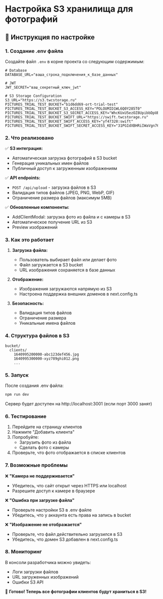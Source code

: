 # Настройка S3 хранилища для фотографий

## 📝 Инструкция по настройке

### 1. Создание .env файла

Создайте файл `.env` в корне проекта со следующим содержимым:

```env
# Database
DATABASE_URL="ваша_строка_подключения_к_базе_данных"

# JWT
JWT_SECRET="ваш_секретный_ключ_jwt"

# S3 Storage Configuration
S3_URL="https://s3.twcstorage.ru"
PICTURES_TRIAL_TEST_BUCKET="b1d6dd69-ort-trial-test"
PICTURES_TRIAL_TEST_BUCKET_S3_ACCESS_KEY="POLOUMID1WL6Q0Y285T0"
PICTURES_TRIAL_TEST_BUCKET_S3_SECRET_ACCESS_KEY="WhcKUxU5ezOZ8UpibbDpUBfWpMNWCekAroMzrISw"
PICTURES_TRIAL_TEST_BUCKET_SWIFT_URL="https://swift.twcstorage.ru"
PICTURES_TRIAL_TEST_BUCKET_SWIFT_ACCESS_KEY="yf47328:swift"
PICTURES_TRIAL_TEST_BUCKET_SWIFT_SECRET_ACCESS_KEY="31PGIdXBHRiIWaVgn762fV4JzsygEzOK3J3rnLAR"
```

### 2. Что реализовано

✅ **S3 интеграция:**
- Автоматическая загрузка фотографий в S3 bucket
- Генерация уникальных имен файлов
- Публичный доступ к загруженным изображениям

✅ **API endpoints:**
- `POST /api/upload` - загрузка файлов в S3
- Валидация типов файлов (JPEG, PNG, WebP, GIF)
- Ограничение размера файлов (максимум 5MB)

✅ **Обновленные компоненты:**
- AddClientModal: загрузка фото из файла и с камеры в S3
- Автоматическое получение URL из S3
- Preview изображений

### 3. Как это работает

1. **Загрузка файла:**
   - Пользователь выбирает файл или делает фото
   - Файл загружается в S3 bucket
   - URL изображения сохраняется в базе данных

2. **Отображение:**
   - Изображения загружаются напрямую из S3
   - Настроена поддержка внешних доменов в next.config.ts

3. **Безопасность:**
   - Валидация типов файлов
   - Ограничение размера
   - Уникальные имена файлов

### 4. Структура файлов в S3

```
bucket/
  clients/
    1640995200000-abc123def456.jpg
    1640995300000-xyz789ghi012.png
    ...
```

### 5. Запуск

После создания .env файла:

```bash
npm run dev
```

Сервер будет доступен на http://localhost:3001 (если порт 3000 занят)

### 6. Тестирование

1. Перейдите на страницу клиентов
2. Нажмите "Добавить клиента"
3. Попробуйте:
   - Загрузить фото из файла
   - Сделать фото с камеры
4. Проверьте, что фото отображается в списке клиентов

### 7. Возможные проблемы

❌ **"Камера не поддерживается"**
- Убедитесь, что сайт открыт через HTTPS или localhost
- Разрешите доступ к камере в браузере

❌ **"Ошибка при загрузке файла"**
- Проверьте настройки S3 в .env файле
- Убедитесь, что у аккаунта есть права на запись в bucket

❌ **"Изображение не отображается"**
- Проверьте, что файл действительно загрузился в S3
- Убедитесь, что домен S3 добавлен в next.config.ts

### 8. Мониторинг

В консоли разработчика можно увидеть:
- Логи загрузки файлов
- URL загруженных изображений
- Ошибки S3 API

🎉 **Готово! Теперь все фотографии клиентов будут храниться в S3!**
